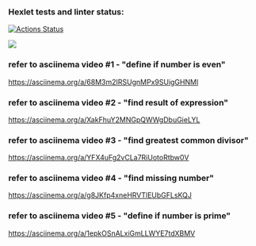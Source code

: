 ### Hexlet tests and linter status:
[![Actions Status](https://github.com/Onoiro/python-project-49/workflows/hexlet-check/badge.svg)](https://github.com/Onoiro/python-project-49/actions)

<a href="https://codeclimate.com/github/Onoiro/python-project-49/maintainability"><img src="https://api.codeclimate.com/v1/badges/2af138e68148eb88cd92/maintainability" /></a>

### refer to asciinema video #1 - "define if number is even"
https://asciinema.org/a/68M3m2IRSUgnMPx9SUigGHNMl

### refer to asciinema video #2 - "find result of expression"
https://asciinema.org/a/XakFhuY2MNGpQWWgDbuGieLYL

### refer to asciinema video #3 - "find greatest common divisor"
https://asciinema.org/a/YFX4uFg2vCLa7RiUotoRtbw0V

### refer to asciinema video #4 - "find missing number"
https://asciinema.org/a/g8JKfp4xneHRVTlEUbGFLsKQJ

### refer to asciinema video #5 - "define if number is prime"
https://asciinema.org/a/1epkOSnALxiGmLLWYE7tdXBMV
